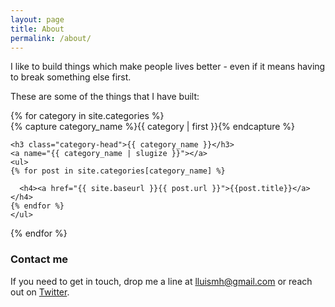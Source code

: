 ```yaml
---
layout: page
title: About
permalink: /about/
---
```


I like to build things which make people lives better - even if it means having to break something else first.

These are some of the things that I have built:

<div id="archives">
{% for category in site.categories %}
  <div class="archive-group">
    {% capture category_name %}{{ category | first }}{% endcapture %}
    <div id="#{{ category_name | slugize }}"></div>

    <h3 class="category-head">{{ category_name }}</h3>
    <a name="{{ category_name | slugize }}"></a>
    <ul>
    {% for post in site.categories[category_name] %}

      <h4><a href="{{ site.baseurl }}{{ post.url }}">{{post.title}}</a></h4>
    {% endfor %}
    </ul>
  </div>
{% endfor %}
</div>

### Contact me

If you need to get in touch, drop me a line at [lluismh@gmail.com](mailto:lluismh@gmail.com) or reach out on [Twitter](https://twitter.com/lluismh).
